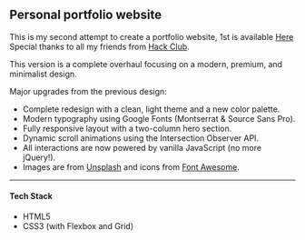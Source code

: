 ## Personal portfolio website

This is my second attempt to create a portfolio website, 1st is available [Here](https://akshaygautam.tk/) <br>
Special thanks to all my friends from [Hack Club](https://hackclub.com/).

This version is a complete overhaul focusing on a modern, premium, and minimalist design.

Major upgrades from the previous design:
- Complete redesign with a clean, light theme and a new color palette.
- Modern typography using Google Fonts (Montserrat & Source Sans Pro).
- Fully responsive layout with a two-column hero section.
- Dynamic scroll animations using the Intersection Observer API.
- All interactions are now powered by vanilla JavaScript (no more jQuery!).
- Images are from [Unsplash](https://unsplash.com/) and icons from [Font Awesome](https://fontawesome.com/).

----
#### Tech Stack

- HTML5
- CSS3 (with Flexbox and Grid)
